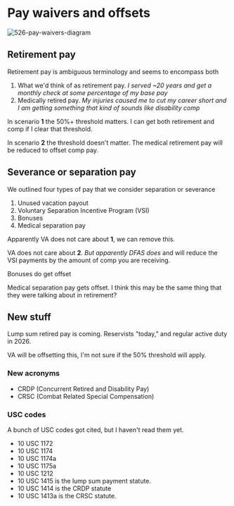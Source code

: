 # Pay waivers and offsets

![526-pay-waivers-diagram](../assets/526-pay-waivers-diagram.png)

## Retirement pay

Retirement pay is ambiguous terminology and seems to encompass both 

1. What we'd think of as retirement pay. 
   *I served ~20 years and get a monthly check at some percentage of my base pay*
2. Medically retired pay.
   *My injuries caused me to cut my career short and I am getting something that kind of sounds like disability comp*

In scenario **1** the 50%+ threshold matters. I can get both retirement and comp if I clear that threshold.

In scenario **2** the threshold doesn't matter. The medical retirement pay will be reduced to offset comp pay.



## Severance or separation pay

We outlined four types of pay that we consider separation or severance

1. Unused vacation payout
2. Voluntary Separation Incentive Program (VSI)
3. Bonuses
4. Medical separation pay

Apparently VA does not care about **1**, we can remove this.

VA does not care about **2**. *But apparently DFAS does* and will reduce the VSI payments by the amount of comp you are receiving.

Bonuses do get offset 

Medical separation pay gets offset. I think this may be the same thing that they were talking about in retirement?



## New stuff

Lump sum retired pay is coming. Reservists "today," and regular active duty in 2026.

VA will be offsetting this, I'm not sure if the 50% threshold will apply.



### New acronyms

- CRDP (Concurrent Retired and Disability Pay)
- CRSC (Combat Related Special Compensation)



### USC codes

A bunch of USC codes got cited, but I haven't read them yet.

- 10 USC 1172
- 10 USC 1174
- 10 USC 1174a
- 10 USC 1175a
- 10 USC 1212
- 10 USC 1415 is the lump sum payment statute.  
- 10 USC 1414 is the CRDP statute
- 10 USC 1413a is the CRSC statute. 

